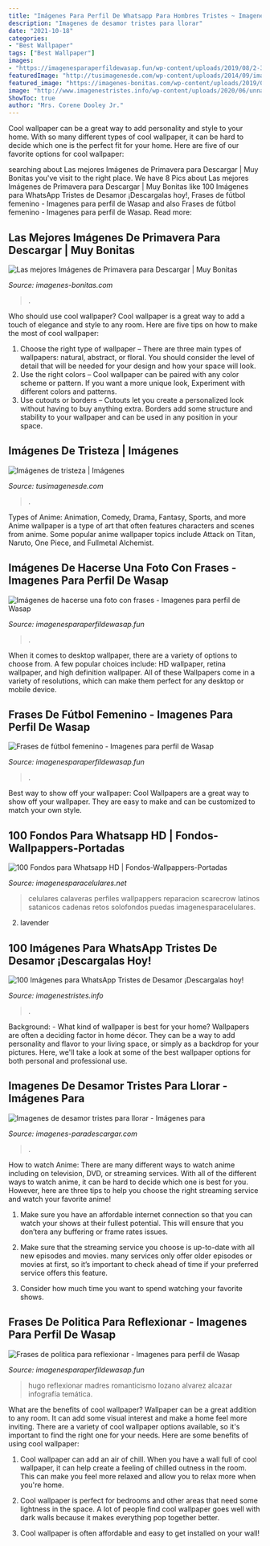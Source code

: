 ```yaml
---
title: "Imágenes Para Perfil De Whatsapp Para Hombres Tristes ~ Imagenes De Desamor Tristes Para Llorar"
description: "Imagenes de desamor tristes para llorar"
date: "2021-10-18"
categories:
- "Best Wallpaper"
tags: ["Best Wallpaper"]
images:
- "https://imagenesparaperfildewasap.fun/wp-content/uploads/2019/08/2-3.jpg"
featuredImage: "http://tusimagenesde.com/wp-content/uploads/2014/09/imagenes-de-tristeza-1.jpg"
featured_image: "https://imagenes-bonitas.com/wp-content/uploads/2019/03/imágenes-bonitas-de-primavera.jpg"
image: "http://www.imagenestristes.info/wp-content/uploads/2020/06/unnamed-1-6.jpg"
ShowToc: true
author: "Mrs. Corene Dooley Jr."
---
```



Cool wallpaper can be a great way to add personality and style to your home. With so many different types of cool wallpaper, it can be hard to decide which one is the perfect fit for your home. Here are five of our favorite options for cool wallpaper: 

	

		
searching about Las mejores Imágenes de Primavera para Descargar | Muy Bonitas you've visit to the right place. We have 8 Pics about Las mejores Imágenes de Primavera para Descargar | Muy Bonitas like 100 Imágenes para WhatsApp Tristes de Desamor ¡Descargalas hoy!, Frases de fútbol femenino - Imagenes para perfil de Wasap and also Frases de fútbol femenino - Imagenes para perfil de Wasap. Read more:
		
    
## Las Mejores Imágenes De Primavera Para Descargar | Muy Bonitas

<img loading=lazy src="https://imagenes-bonitas.com/wp-content/uploads/2019/03/imágenes-bonitas-de-primavera.jpg" onerror="this.onerror=null;this.src='https://tse4.mm.bing.net/th?id=OIP.J5VxaldpgY_IHCsU1tCB6AHaEP&amp;pid=15.1';" alt="Las mejores Imágenes de Primavera para Descargar | Muy Bonitas">

_Source: imagenes-bonitas.com_

>. 

	

Who should use cool wallpaper?
Cool wallpaper is a great way to add a touch of elegance and style to any room. Here are five tips on how to make the most of cool wallpaper: 
1) Choose the right type of wallpaper – There are three main types of wallpapers: natural, abstract, or floral. You should consider the level of detail that will be needed for your design and how your space will look. 
2) Use the right colors – Cool wallpaper can be paired with any color scheme or pattern. If you want a more unique look, Experiment with different colors and patterns. 
3) Use cutouts or borders – Cutouts let you create a personalized look without having to buy anything extra. Borders add some structure and stability to your wallpaper and can be used in any position in your space.

    
## Imágenes De Tristeza | Imágenes

<img loading=lazy src="http://tusimagenesde.com/wp-content/uploads/2014/09/imagenes-de-tristeza-1.jpg" onerror="this.onerror=null;this.src='https://tse3.mm.bing.net/th?id=OIP.HCgICIP-cbrGjMxc6asNcQHaHL&amp;pid=15.1';" alt="Imágenes de tristeza | Imágenes">

_Source: tusimagenesde.com_

>. 

	

Types of Anime: Animation, Comedy, Drama, Fantasy, Sports, and more
Anime wallpaper is a type of art that often features characters and scenes from anime. Some popular anime wallpaper topics include Attack on Titan, Naruto, One Piece, and Fullmetal Alchemist.

    
## Imágenes De Hacerse Una Foto Con Frases - Imagenes Para Perfil De Wasap

<img loading=lazy src="https://imagenesparaperfildewasap.fun/wp-content/uploads/2019/10/7-32.jpg" onerror="this.onerror=null;this.src='https://tse2.mm.bing.net/th?id=OIP.32J3Yd0udObHCdN0RPiwYQHaHa&amp;pid=15.1';" alt="Imágenes de hacerse una foto con frases - Imagenes para perfil de Wasap">

_Source: imagenesparaperfildewasap.fun_

>. 

	

When it comes to desktop wallpaper, there are a variety of options to choose from. A few popular choices include: HD wallpaper, retina wallpaper, and high definition wallpaper. All of these Wallpapers come in a variety of resolutions, which can make them perfect for any desktop or mobile device. 

    
## Frases De Fútbol Femenino - Imagenes Para Perfil De Wasap

<img loading=lazy src="https://imagenesparaperfildewasap.fun/wp-content/uploads/2019/09/19-3.jpg" onerror="this.onerror=null;this.src='https://tse4.mm.bing.net/th?id=OIP.oIr_GLTheH3iVDnwTINgWwHaHa&amp;pid=15.1';" alt="Frases de fútbol femenino - Imagenes para perfil de Wasap">

_Source: imagenesparaperfildewasap.fun_

>. 

	

Best way to show off your wallpaper:
Cool Wallpapers are a great way to show off your wallpaper. They are easy to make and can be customized to match your own style.

    
## 100 Fondos Para Whatsapp HD | Fondos-Wallpappers-Portadas

<img loading=lazy src="http://imagenesparacelulares.net/wp-content/uploads/2016/04/fondos-para-el-whatsapp91.jpg" onerror="this.onerror=null;this.src='https://tse2.mm.bing.net/th?id=OIP.a2EV_UtC6bEsgORL229mxgHaLF&amp;pid=15.1';" alt="100 Fondos para Whatsapp HD | Fondos-Wallpappers-Portadas">

_Source: imagenesparacelulares.net_

>celulares calaveras perfiles wallpappers reparacion scarecrow latinos satanicos cadenas retos solofondos puedas imagenesparacelulares. 

	

2. lavender 

    
## 100 Imágenes Para WhatsApp Tristes De Desamor ¡Descargalas Hoy!

<img loading=lazy src="http://www.imagenestristes.info/wp-content/uploads/2020/06/unnamed-1-6.jpg" onerror="this.onerror=null;this.src='https://tse2.mm.bing.net/th?id=OIP.cB7npWlKM9dxbZ6spQbGSwHaJV&amp;pid=15.1';" alt="100 Imágenes para WhatsApp Tristes de Desamor ¡Descargalas hoy!">

_Source: imagenestristes.info_

>. 

	

Background: - What kind of wallpaper is best for your home?
Wallpapers are often a deciding factor in home décor. They can be a way to add personality and flavor to your living space, or simply as a backdrop for your pictures. Here, we'll take a look at some of the best wallpaper options for both personal and professional use.

    
## Imagenes De Desamor Tristes Para Llorar - Imágenes Para

<img loading=lazy src="http://www.imagenes-paradescargar.com/wp-content/uploads/2016/10/Imagenes-de-desamor-tristes-para-llorar-te-extraño-1024x575.jpg" onerror="this.onerror=null;this.src='https://tse2.mm.bing.net/th?id=OIP.imt-_KBF43Svd_VIaz_nKwHaEK&amp;pid=15.1';" alt="Imagenes de desamor tristes para llorar - Imágenes para">

_Source: imagenes-paradescargar.com_

>. 

	

How to watch Anime: There are many different ways to watch anime including on television, DVD, or streaming services.
With all of the different ways to watch anime, it can be hard to decide which one is best for you. However, here are three tips to help you choose the right streaming service and watch your favorite anime!
1. Make sure you have an affordable internet connection so that you can watch your shows at their fullest potential. This will ensure that you don’tera any buffering or frame rates issues.

2. Make sure that the streaming service you choose is up-to-date with all new episodes and movies. many services only offer older episodes or movies at first, so it’s important to check ahead of time if your preferred service offers this feature.

3. Consider how much time you want to spend watching your favorite shows.

    
## Frases De Politica Para Reflexionar - Imagenes Para Perfil De Wasap

<img loading=lazy src="https://imagenesparaperfildewasap.fun/wp-content/uploads/2019/08/2-3.jpg" onerror="this.onerror=null;this.src='https://tse4.mm.bing.net/th?id=OIP.TRCmyXnXhMFxlOxhI7BqvwHaEK&amp;pid=15.1';" alt="Frases de politica para reflexionar - Imagenes para perfil de Wasap">

_Source: imagenesparaperfildewasap.fun_

>hugo reflexionar madres romanticismo lozano alvarez alcazar infografía temática. 

	

What are the benefits of cool wallpaper?
Wallpaper can be a great addition to any room. It can add some visual interest and make a home feel more inviting. There are a variety of cool wallpaper options available, so it's important to find the right one for your needs. Here are some benefits of using cool wallpaper: 
1. Cool wallpaper can add an air of chill. When you have a wall full of cool wallpaper, it can help create a feeling of chilled outness in the room. This can make you feel more relaxed and allow you to relax more when you're home. 

2. Cool wallpaper is perfect for bedrooms and other areas that need some lightness in the space. A lot of people find cool wallpaper goes well with dark walls because it makes everything pop together better. 

3. Cool wallpaper is often affordable and easy to get installed on your wall!

